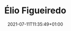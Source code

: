 ---
title: "Élio Figueiredo"
date: 2021-07-11T11:35:49+01:00
weight: 1
summary: "Chief mate"
role: "crew"
profile_image: "/people_photos/elio_figueiredo.jpg"
website: ""
---